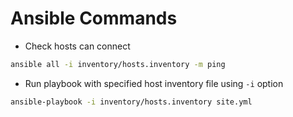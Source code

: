 # Ansible Commands

- Check hosts can connect
```bash
ansible all -i inventory/hosts.inventory -m ping
```

- Run playbook with specified host inventory file using `-i`  option
```bash
ansible-playbook -i inventory/hosts.inventory site.yml
```